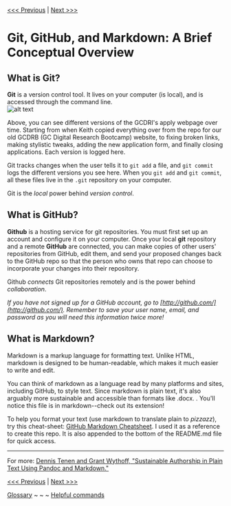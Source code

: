 [<<< Previous](commandline.md) | [Next >>>](gitconfig.md)  

# Git, GitHub, and Markdown: A Brief Conceptual Overview

## What is Git? 

**Git** is a version control tool. It lives on your computer (is local), and is accessed through the command line.  
![alt text][version_control]

[version_control]: https://github.com/jojokarlin/Git_DRI_Jan_2017/blob/master/images/version_control.png "Screenshot of different versions logged via git"  
Above, you can see different versions of the GCDRI's apply webpage over time. Starting from when Keith copied everything over from the repo for our old GCDRB (GC Digital Research Bootcamp) website, to fixing broken links, making stylistic tweaks, adding the new application form, and finally closing applications. Each version is logged here.

Git tracks changes when the user tells it to `git add` a file, and `git commit` logs the different versions you see here. When you `git add` and `git commit`, all these files live in the `.git` repository on your computer.

Git is the *local* power behind *version control*.

## What is GitHub?

**Github** is a hosting service for git repositories. You must first set up an account and configure it on your computer. Once your local **git** repository and a remote **GitHub** are connected, you can make copies of other users' repositories from GitHub, edit them, and send your proposed changes back to the GitHub repo so that the person who owns that repo can choose to incorporate your changes into their repository. 

Github _connects_ Git repositories remotely and is the power behind *collaboration*.

_If you have not signed up for a GitHub account, go to [http://github.com/](http://github.com/). Remember to save your user name, email, and password as you will need this information twice more!_

## What is Markdown?

Markdown is a markup language for formatting text. Unlike HTML, markdown is designed to be human-readable, which makes it much easier to write and edit.

You can think of markdown as a language read by many platforms and sites, including GitHub, to style text. Since markdown is plain text, it's also arguably more sustainable and accessible than formats like .docx. . You'll notice this file is in markdown--check out its extension!

To help you format your text (use markdown to translate plain to _pizzazz_), try this cheat-sheet: [GitHub Markdown Cheatsheet](https://github.com/adam-p/markdown-here/wiki/Markdown-Cheatsheet). I used it as a reference to create this repo.  It is also appended to the bottom of the README.md file for quick access.

---

For more: [Dennis Tenen and Grant Wythoff, "Sustainable Authorship in Plain Text Using Pandoc and Markdown."](http://programminghistorian.org/lessons/sustainable-authorship-in-plain-text-using-pandoc-and-markdown)  

[<<< Previous](commandline.md) | [Next >>>](gitconfig.md)  

[Glossary](glossary.md) ~ ~ ~ [Helpful commands](helpfulcommands.md) 
